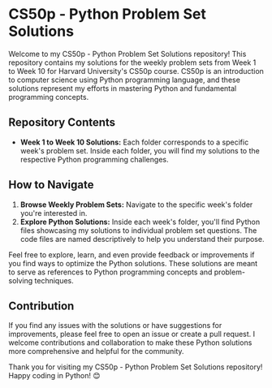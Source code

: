 # CS50p - Python Problem Set Solutions

Welcome to my CS50p - Python Problem Set Solutions repository! This repository contains my solutions for the weekly problem sets from Week 1 to Week 10 for Harvard University's CS50p course. CS50p is an introduction to computer science using Python programming language, and these solutions represent my efforts in mastering Python and fundamental programming concepts.

## Repository Contents

- **Week 1 to Week 10 Solutions:** Each folder corresponds to a specific week's problem set. Inside each folder, you will find my solutions to the respective Python programming challenges.

## How to Navigate

1. **Browse Weekly Problem Sets:** Navigate to the specific week's folder you're interested in.
2. **Explore Python Solutions:** Inside each week's folder, you'll find Python files showcasing my solutions to individual problem set questions. The code files are named descriptively to help you understand their purpose.

Feel free to explore, learn, and even provide feedback or improvements if you find ways to optimize the Python solutions. These solutions are meant to serve as references to Python programming concepts and problem-solving techniques.

## Contribution

If you find any issues with the solutions or have suggestions for improvements, please feel free to open an issue or create a pull request. I welcome contributions and collaboration to make these Python solutions more comprehensive and helpful for the community.

Thank you for visiting my CS50p - Python Problem Set Solutions repository! Happy coding in Python! 😊

